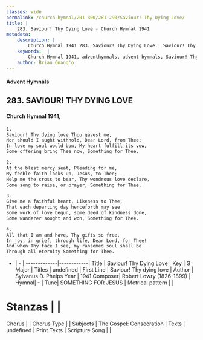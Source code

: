```yaml
---
classes: wide
permalink: /church-hymnal/201-300/281-290/Saviour!-Thy-Dying-Love/
title: |
    283. Saviour! Thy Dying Love - Church Hymnal 1941
metadata:
    description: |
        Church Hymnal 1941 283. Saviour! Thy Dying Love.  Saviour! Thy dying love Thou gavest me,  Nor should I aught withhold, Dear Lord, from Thee;  In love my soul would bow, My heart fulfill its vow,  Some offering bring Thee now, Something for Thee. 
    keywords:  |
        Church Hymnal 1941, adventhymnals, advent hymnals, Saviour! Thy Dying Love, Saviour! Thy dying love. 
    author: Brian Onang'o
---
```


#### Advent Hymnals
## 283. SAVIOUR! THY DYING LOVE
####  Church Hymnal 1941,

```txt
1.
Saviour! Thy dying love Thou gavest me, 
Nor should I aught withhold, Dear Lord, from Thee; 
In love my soul would bow, My heart fulfill its vow, 
Some offering bring Thee now, Something for Thee. 

2.
At the blest mercy seat, Pleading for me, 
My feeble faith looks up, Jesus, to Thee; 
Help me the cross to bear, Thy wondrous love declare, 
Some song to raise, or prayer, Something for Thee. 

3.
Give me a faithful heart, Likeness to Thee, 
That each departing day henceforth may see 
Some work of love begun, some deed of kindness done, 
Some wanderer sought and won, Something for Thee. 

4.
All that I am and have, Thy gifts so free, 
In joy, in grief, through life, Dear Lord, for Thee! 
And when Thy face I see, my ransomed soul shall be. 
Through all eternity Something for Thee.

```

- |   -  |
-------------|------------|
Title | Saviour! Thy Dying Love |
Key | G Major |
Titles | undefined |
First Line | Saviour! Thy dying love |
Author | Sylvanus D. Phelps
Year | 1941
Composer| Robert Lowry (1826-1899) |
Hymnal|  - |
Tune| SOMETHING FOR JESUS |
Metrical pattern | |
# Stanzas |  |
Chorus |  |
Chorus Type |  |
Subjects | The Gospel: Consecration |
Texts | undefined |
Print Texts | 
Scripture Song |  |
    
